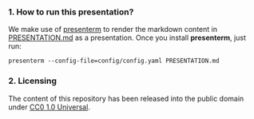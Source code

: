 ### 1. How to run this presentation?

We make use of [presenterm](https://github.com/mfontanini/presenterm) to render
the markdown content in [PRESENTATION.md](/PRESENTATION.md) as a presentation.
Once you install **presenterm**, just run:

```fish
presenterm --config-file=config/config.yaml PRESENTATION.md
```

### 2. Licensing

The content of this repository has been released into the public domain under
[CC0 1.0 Universal](/LICENSE).
